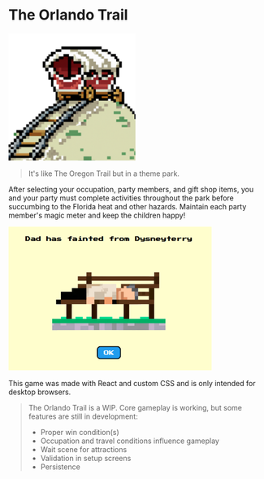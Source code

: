 # The Orlando Trail

<img src="public/logo.png" width="250">

> It's like The Oregon Trail but in a theme park.

After selecting your occupation, party members, and gift shop items, you and your party must complete activities throughout the park before succumbing to the Florida heat and other hazards. Maintain each party member's magic meter and keep the children happy!

<img src="assets/dysneyterry.png" width="400">

This game was made with React and custom CSS and is only intended for desktop browsers.

> The Orlando Trail is a WIP. Core gameplay is working, but some features are still in development:
>
> - Proper win condition(s)
> - Occupation and travel conditions influence gameplay
> - Wait scene for attractions
> - Validation in setup screens
> - Persistence
